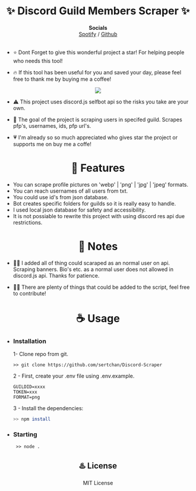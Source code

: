 <center>
<h1>✨ Discord Guild Members Scraper ✨</h1>
</center>
<p align='center'>
<b>Socials</b><br>  
<a href="https://open.spotify.com/user/6byx8g9mgq2tt274rxu8g8wyr" target="_blank">Spotify</a> /
<a href="https://github.com/sertchan" target="_blank">Github</a><br><br>
</p>

- ⭐ Dont Forget to give this wonderful project a star! For helping people who needs this tool!

- 🔥 If this tool has been useful for you and saved your day, please feel free to thank me by buying me a coffee!

<center>
<a href="https://www.buymeacoffee.com/sertchan"  target="_blank">
  <img src='https://www.buymeacoffee.com/assets/img/custom_images/orange_img.png'>
</a>
</center>

- ⚠️ This project uses discord.js selfbot api so the risks you take are your own.

- 🎌 The goal of the project is scraping users in specifed guild. Scrapes pfp's, usernames, ids, pfp url's. 

- 💗 I'm already so so much appreciated who gives star the project or supports me on buy me a coffe! 

<center> 
<h1>👾 Features </h1>
</center>

  -  You can scrape profile pictures on 'webp' | 'png' | 'jpg' | 'jpeg' formats.
  -  You can reach usernames of all users from txt.
  -  You could use id's from json database.
  -  Bot creates specific folders for guilds so it is really easy to handle.
  -  I used local json database for safety and accessibility.
  -  It is not possiable to rewrite this project with using discord res api due restrictions. 

<center> 
<h1>💌 Notes</h1>
</center>

  - 😶‍🌫️ I added all of thing could scaraped as an normal user on api. Scraping banners. Bio's etc. as a normal user does not allowed in discord.js api. Thanks for patience.

  - 👍🏻 There are plenty of things that could be added to the script, feel free to contribute! 

<center> 
<h1>☕ Usage</h1>
</center>

  - ### Installation
   
     1- Clone repo from git.
     ```
     >> git clone https://github.com/sertchan/Discord-Scraper
     ```
    
     2 - First, create your .env file using .env.example.

     ```
     GUILDID=xxxx
     TOKEN=xxx
     FORMAT=png
     ```
    
      3 - Install the dependencies:
  
     ```sh
     >> npm install
     ```

  - ### Starting
    
     ```
      >> node . 
     ```
<center>

<h2>♨️ License </h2>
<p>MIT License </p>
</center>
